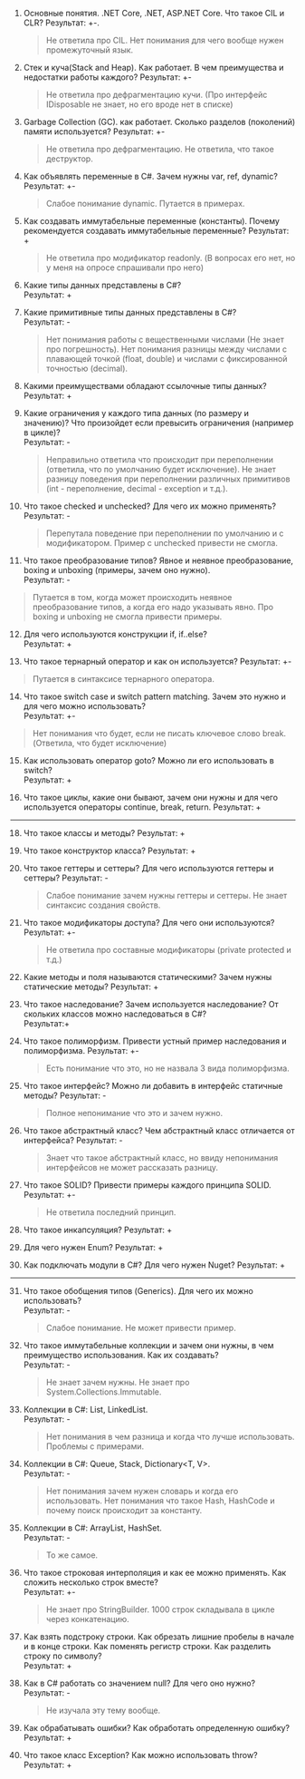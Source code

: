 1. Основные понятия. .NET Core, .NET, ASP.NET Core. Что такое CIL и CLR? 
   Результат: +-.
   >Не ответила про CIL. Нет понимания для чего вообще нужен промежуточный язык.

2. Стек и куча(Stack and Heap). Как работает. В чем преимущества и недостатки работы каждого? 
   Результат: +-
   >Не ответила про дефрагментацию кучи. (Про интерфейс IDisposable не знает, но его вроде нет в списке)
  
3. Garbage Collection (GC). как работает. Сколько разделов (поколений) памяти используется? 
   Результат: +-
   >Не ответила про дефрагментацию.  Не ответила, что такое деструктор.
 
4. Как объявлять переменные в C#. Зачем нужны var, ref, dynamic?
   Результат: +-
   >Слабое понимание dynamic. Путается в примерах.

5. Как создавать иммутабельные переменные (константы). Почему рекомендуется создавать иммутабельные переменные?
   Результат: +
   >Не ответила про модификатор readonly. (В вопросах его нет, но у меня на опросе спрашивали про него)
  
6. Какие типы данных представлены в C#?  
   Результат: +
   >
   
7. Какие примитивные типы данных представлены в С#?  
   Результат: -
   >Нет понимания работы с вещественными числами (Не знает про погрешность). Нет понимания разницы между числами с плавающей точкой (float, double) и числами с фиксированной точностью (decimal).

8. Какими преимуществами обладают ссылочные типы данных?  
   Результат: + 
   >
   
9. Какие ограничения у каждого типа данных (по размеру и значению)? Что произойдет если превысить ограничения (например в цикле)?  
   Результат: -
   >Неправильно ответила что происходит при переполнении (ответила, что по умолчанию будет исключение). Не знает разницу поведения при переполнении различных примитивов (int - переполнение, decimal - exception и т.д.).
   
10. Что такое checked и unchecked? Для чего их можно применять?  
    Результат: -
    >Перепутала поведение при переполнении по умолчанию и с модификатором. Пример с unchecked привести не смогла.

11. Что такое преобразование типов? Явное и неявное преобразование, boxing и unboxing (примеры, зачем оно нужно).  
Результат: -
>Путается в том, когда может происходить неявное преобразование типов, а когда его надо указывать явно. Про boxing и unboxing не смогла привести примеры.

12. Для чего используются конструкции if, if..else?  
Результат: +

13. Что такое тернарный оператор и как он используется?
Результат: +-
>Путается в синтаксисе тернарного оператора.
  
14. Что такое switch case и switch pattern matching. Зачем это нужно и для чего можно использовать?  
Результат: +-
>Нет понимания что будет, если не писать ключевое слово break. (Ответила, что будет исключение)

15. Как использовать оператор goto? Можно ли его использовать в switch?  
    Результат: +
    >

16. Что такое циклы, какие они бывают, зачем они нужны и для чего используется операторы continue, break, return.
    Результат: +
    >

---

18. Что такое классы и методы?
    Результат: +
    >

19. Что такое конструктор класса?
    Результат: +
    >

20. Что такое геттеры и сеттеры? Для чего используются геттеры и сеттеры?
    Результат: -
    > Слабое понимание зачем нужны геттеры и сеттеры. Не знает синтаксис создания свойств.

21. Что такое модификаторы доступа? Для чего они используются?
    Результат: +-
    >Не ответила про составные модификаторы (private protected и т.д.)

22. Какие методы и поля называются статическими? Зачем нужны статические методы?
    Результат: +
    >

23. Что такое наследование? Зачем используется наследование? От скольких классов можно наследоваться в C#?  
    Результат:+
    >

24. Что такое полиморфизм. Привести устный пример наследования и полиморфизма.
    Результат: +-
    > Есть понимание что это, но не назвала 3 вида полиморфизма. 

24. Что такое интерфейс? Можно ли добавить в интерфейс статичные методы?
    Результат: -
    >Полное непонимание что это и зачем нужно.

25. Что такое абстрактный класс? Чем абстрактный класс отличается от интерфейса?
    Результат: -
    > Знает что такое абстрактный класс, но ввиду непонимания интерфейсов не может рассказать разницу.

26. Что такое SOLID? Привести примеры каждого принципа SOLID.  
    Результат: +-
    >Не ответила последний принцип.

28. Что такое инкапсуляция?
    Результат: +
    >

27. Для чего нужен Enum?
    Результат: +
    >

28. Как подключать модули в C#? Для чего нужен Nuget?
    Результат: +
    >

---

31. Что такое обобщения типов (Generics). Для чего их можно использовать?  
    Результат: -
    > Слабое понимание. Не может привести пример.

32. Что такое иммутабельные коллекции и зачем они нужны, в чем преимущество использования. Как их создавать?  
    Результат: -
    >Не знает зачем нужны. Не знает про System.Collections.Immutable.

33. Коллекции в C#: List, LinkedList.  
    Результат: -
    > Нет понимания в чем разница и когда что лучше использовать. Проблемы с примерами.

34. Коллекции в C#: Queue, Stack, Dictionary<T, V>.  
    Результат: -
    >Нет понимания зачем нужен словарь и когда его использовать. Нет понимания что такое Hash, HashCode и почему поиск происходит за константу.

35. Коллекции в C#: ArrayList, HashSet.  
    Результат: -
    >То же самое.

36. Что такое строковая интерполяция и как ее можно применять. Как сложить несколько строк вместе?  
    Результат: +-
    >Не знает про StringBuilder. 1000 строк складывала в цикле через конкатенацию.

37. Как взять подстроку строки. Как обрезать лишние пробелы в начале и в конце строки. Как поменять регистр строки. Как разделить строку по символу?  
    Результат: +
    >

38. Как в C# работать со значением null? Для чего оно нужно?  
    Результат: -
    >Не изучала эту тему вообще.

39. Как обрабатывать ошибки? Как обработать определенную ошибку?  
    Результат: +
    > 

40. Что такое класс Exception? Как можно использовать throw?
    Результат: +
    >
